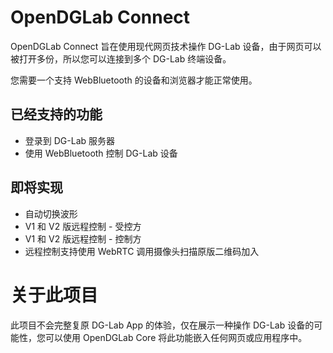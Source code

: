 # OpenDGLab Connect
OpenDGLab Connect 旨在使用现代网页技术操作 DG-Lab 设备，由于网页可以被打开多份，所以您可以连接到多个 DG-Lab 终端设备。

您需要一个支持 WebBluetooth 的设备和浏览器才能正常使用。

## 已经支持的功能
 * 登录到 DG-Lab 服务器
 * 使用 WebBluetooth 控制 DG-Lab 设备

## 即将实现
 * 自动切换波形
 * V1 和 V2 版远程控制 - 受控方
 * V1 和 V2 版远程控制 - 控制方
 * 远程控制支持使用 WebRTC 调用摄像头扫描原版二维码加入

# 关于此项目
此项目不会完整复原 DG-Lab App 的体验，仅在展示一种操作 DG-Lab 设备的可能性，您可以使用 OpenDGLab Core 将此功能嵌入任何网页或应用程序中。